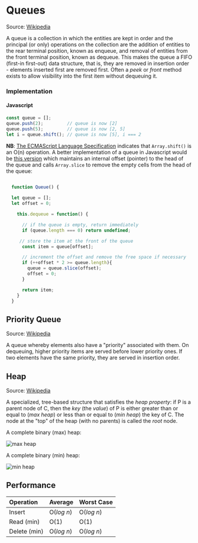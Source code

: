 # Queues
Source: [Wikipedia](https://en.wikipedia.org/wiki/Queue_(abstract_data_type))

A queue is a collection in which the entities are kept in order and the principal (or only) operations on the collection are the addition of entities to the rear terminal position, known as enqueue, and removal of entities from the front terminal position, known as dequeue.
This makes the queue a FIFO (first-in first-out) data structure, that is, they are removed in insertion order - elements inserted first are removed first.
Often a _peek_ or _front_ method exists to allow visibility into the first item without dequeuing it.

### Implementation
#### Javascript
```javascript
const queue = [];
queue.push(2);         // queue is now [2]
queue.push(5);         // queue is now [2, 5]
let i = queue.shift(); // queue is now [5], i === 2
```

**NB**:  [The ECMAScript Language Specification](https://www.ecma-international.org/ecma-262/5.1/#sec-15.4.4.9) indicates that `Array.shift()` is an O(n) operation.  A better implementation of a queue in Javascript would be
[this version](http://code.stephenmorley.org/javascript/queues) which maintains an internal offset (pointer) to the head of the queue and calls `Array.slice` to remove the empty cells from the head of the queue:

```javascript

  function Queue() {
    
  let queue = [];
  let offset = 0;

    this.dequeue = function() {

      // if the queue is empty, return immediately
      if (queue.length === 0) return undefined;

     // store the item at the front of the queue
      const item = queue[offset];

      // increment the offset and remove the free space if necessary
      if (++offset * 2 >= queue.length){
        queue = queue.slice(offset);
        offset = 0;
      }

      return item;
    }
  }
```

## Priority Queue
Source: [Wikipedia](https://en.wikipedia.org/wiki/Priority_queue)

A queue whereby elements also have a "priority" associated with them.  On dequeuing, higher priority items are served before lower priority ones.  If two elements have the same priority, they are served in insertion order.

## Heap
Source: [Wikipedia](https://en.wikipedia.org/wiki/Heap_(data_structure))

A specialized, tree-based structure that satisfies the _heap property_: if P is a parent node of C, then the _key_ (the _value_) of P is either greater than or equal to (_max heap_) or less than or equal to (_min heap_) the key of C.  The node at the "top" of the heap (with no parents) is called the _root_ node.

A complete binary (max) heap:

![max heap](https://upload.wikimedia.org/wikipedia/commons/3/38/Max-Heap.svg)

A complete binary (min) heap:

![min heap](https://upload.wikimedia.org/wikipedia/commons/6/69/Min-heap.png)

## Performance
| Operation    | Average    | Worst Case |
|:-------------|:-----------|:-----------|
| Insert       | O(_log n_) | O(_log n_) |
| Read (min)   | O(1)       | O(1)       |
| Delete (min) | O(_log n_) | O(_log n_) |
